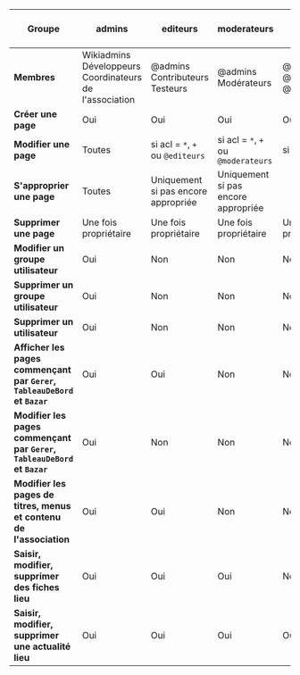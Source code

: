 

| Groupe                                                                    | admins                                                    | editeurs                            | moderateurs                         | Lieux    | utilisateur   connecté              | utilisateur  non connecté |
| ------------------------------------------------------------------------- | --------------------------------------------------------- | ----------------------------------- | ----------------------------------- | --- | ----------------------------------- | ------------------------- |
| **Membres**                                                               | Wikiadmins   Développeurs  Coordinateurs de l'association | @admins Contributeurs  Testeurs     | @admins  Modérateurs                | @admins  @editeurs  @moderateurs    |                                     |                           |
| **Créer une page**                                                        | Oui                                                       | Oui                                 | Oui                                 |  Oui   | Oui                                 | Oui                       |
| **Modifier une page**                                                     | Toutes                                                    | si acl = `*`, `+` ou `@editeurs`    | si acl = `*`, `+` ou `@moderateurs` |  si acl = `*` ou `+`    | si acl = `*` ou `+`                 | uniquement si  acl = `*`  |
| **S'approprier une page**                                                 | Toutes                                                    | Uniquement si pas encore appropriée | Uniquement si pas encore appropriée |     | Uniquement si pas encore appropriée | Non                       |
| **Supprimer une page**                                                    | Une fois propriétaire                                     | Une fois propriétaire               | Une fois propriétaire               | Une fois propriétaire    | Une fois propriétaire               | Non                       |
| **Modifier un groupe utilisateur**                                        | Oui                                                       | Non                                 | Non                                 | Non    | Non                                 | Non                       |
| **Supprimer un groupe utilisateur**                                       | Oui                                                       | Non                                 | Non                                 | Non    | Non                                 | Non                       |
| **Supprimer un utilisateur**                                              | Oui                                                       | Non                                 | Non                                 | Non    | Non                                 | Non                       |
| **Afficher les pages commençant par `Gerer`, `TableauDeBord` et `Bazar`** | Oui                                                       | Oui                                 | Non                                 | Non    | Non                                 | Non                       |
| **Modifier les pages commençant par `Gerer`, `TableauDeBord` et `Bazar`** | Oui                                                       | Non                                 | Non                                 | Non    | Non                                 | Non                       |
| **Modifier les pages de titres, menus et contenu de l'association**       | Oui                                                       | Oui                                 | Non                                 | Non    | Non                                 | Non                       |
| **Saisir, modifier, supprimer des fiches lieu**                           | Oui                                                       | Oui                                 | Oui                                 | Non    | Non                                 | Non                       |
| **Saisir, modifier, supprimer une actualité lieu**                           | Oui                                                       | Oui                                 | Oui                                 | Oui    | Non                                 | Non                       |